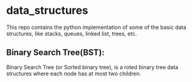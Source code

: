# data_structures
This repo contains the python implementation of some of the basic data structures, like  stacks, queues, linked list, trees, etc.




## Binary Search Tree(BST):

Binary Search Tree (or Sorted binary tree), is a roted binary tree data structures where each  node has at most two children. 
